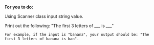 **For you to do:**

Using Scanner class input string value.

Print out the following: "The first 3 letters of \_\_\_ is ___"

```
For example, if the input is "banana", your output should be: "The first 3 letters of banana is ban".
```

